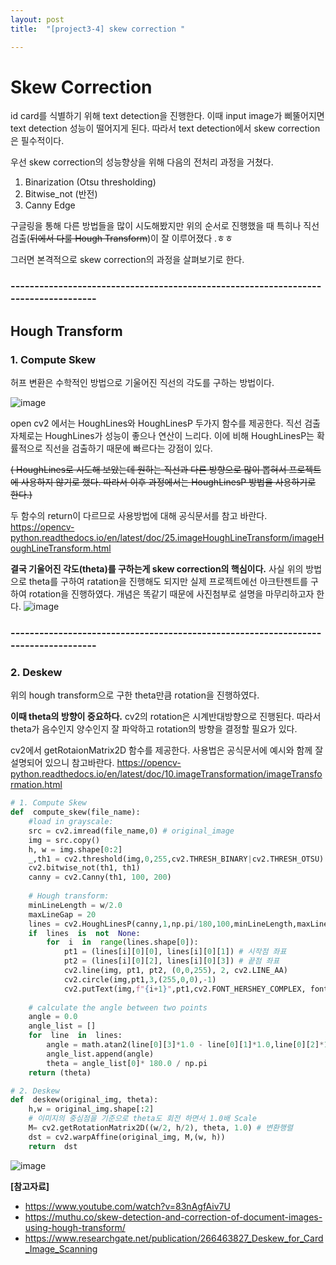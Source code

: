 ```yaml
---
layout: post
title:  "[project3-4] skew correction "

---
```


# Skew Correction
id card를 식별하기 위해 text detection을 진행한다. 
이때 input image가 삐뚤어지면  text detection 성능이 떨어지게 된다.
따라서 text detection에서 skew correction은 필수적이다.

우선 skew correction의 성능향상을 위해 다음의 전처리 과정을 거쳤다.
 1.  Binarization (Otsu thresholding)
 2.  Bitwise_not (반전)
 3.  Canny Edge 

구글링을 통해 다른 방법들을 많이 시도해봤지만 위의 순서로 진행했을 때 특히나 직선검출(~~뒤에서 다룰 Hough Transform~~)이 잘 이루어졌다 .ㅎㅎ
 
 그러면 본격적으로 skew correction의 과정을 살펴보기로 한다.

### -----------------------------------------------------------------------------------
## Hough Transform
### 1.  Compute Skew
허프 변환은 수학적인 방법으로 기울어진 직선의 각도를 구하는 방법이다.

![image](https://user-images.githubusercontent.com/86705085/145962232-c0764e81-3f5f-4b15-8200-3788fe80e492.png)

open cv2 에서는  HoughLines와 HoughLinesP 두가지 함수를 제공한다.
직선 검출 자체로는 HoughLines가 성능이 좋으나 연산이 느리다.
이에 비해 HoughLinesP는 확률적으로 직선을 검출하기 때문에 빠르다는 강점이 있다.

~~( HoughLines로 시도해 보았는데 원하는 직선과 다른 방향으로 많이 뽑혀서 프로젝트에 사용하지 않기로 했다. 따라서 이후 과정에서는 HoughLinesP 방법을 사용하기로 한다.)~~

두 함수의 return이 다르므로 사용방법에 대해 공식문서를 참고 바란다.
https://opencv-python.readthedocs.io/en/latest/doc/25.imageHoughLineTransform/imageHoughLineTransform.html
 
 
**결국 기울어진 각도(theta)를 구하는게 skew correction의 핵심이다.**
사실 위의 방법으로 theta를 구하여 ratation을 진행해도 되지만
실제 프로젝트에선 아크탄젠트를 구하여 rotation을 진행하였다.
개념은 똑같기 때문에 사진첨부로 설명을 마무리하고자 한다.
![image](https://user-images.githubusercontent.com/86705085/145962843-c0c32817-dbee-4250-8991-7d9454e3c31b.png)

### -----------------------------------------------------------------------------------

### 2. Deskew
위의 hough transform으로 구한 theta만큼 rotation을 진행하였다. 

**이때 theta의 방향이 중요하다.**  cv2의 rotation은 시계반대방향으로 진행된다.
따라서 theta가 음수인지 양수인지 잘 파악하고 rotation의 방향을 결정할 필요가 있다.

cv2에서 getRotaionMatrix2D 함수를 제공한다.
사용법은 공식문서에 예시와 함께 잘 설명되어 있으니 참고바란다.
https://opencv-python.readthedocs.io/en/latest/doc/10.imageTransformation/imageTransformation.html


```python
# 1. Compute Skew
def  compute_skew(file_name):
	#load in grayscale:
	src = cv2.imread(file_name,0) # original_image
	img = src.copy()
	h, w = img.shape[0:2]
	_,th1 = cv2.threshold(img,0,255,cv2.THRESH_BINARY|cv2.THRESH_OTSU)
	cv2.bitwise_not(th1, th1)
	canny = cv2.Canny(th1, 100, 200)
	
	# Hough transform:
	minLineLength = w/2.0
	maxLineGap = 20
	lines = cv2.HoughLinesP(canny,1,np.pi/180,100,minLineLength,maxLineGap)
	if  lines  is  not  None:
		for  i  in  range(lines.shape[0]):
			pt1 = (lines[i][0][0], lines[i][0][1]) # 시작점 좌표
			pt2 = (lines[i][0][2], lines[i][0][3]) # 끝점 좌표
			cv2.line(img, pt1, pt2, (0,0,255), 2, cv2.LINE_AA)
			cv2.circle(img,pt1,3,(255,0,0),-1)
			cv2.putText(img,f"{i+1}",pt1,cv2.FONT_HERSHEY_COMPLEX, fontScale=0.5, color=(255,0,0), thickness=1)
		  
	# calculate the angle between two points
	angle = 0.0
	angle_list = []
	for  line  in  lines:
		angle = math.atan2(line[0][3]*1.0 - line[0][1]*1.0,line[0][2]*1.0 - line[0][0]*1.0)
		angle_list.append(angle)
		theta = angle_list[0]* 180.0 / np.pi
	return (theta)

# 2. Deskew
def  deskew(original_img, theta):
	h,w = original_img.shape[:2]
	# 이미지의 중심점을 기준으로 theta도 회전 하면서 1.0배 Scale
	M= cv2.getRotationMatrix2D((w/2, h/2), theta, 1.0) # 변환행렬
	dst = cv2.warpAffine(original_img, M,(w, h))
	return  dst
```


![image](https://user-images.githubusercontent.com/86705085/145967844-c43bdf2b-b151-41ea-9ed0-ab28a4287a1f.png)






**[참고자료]**
 - https://www.youtube.com/watch?v=83nAgfAiv7U
 - https://muthu.co/skew-detection-and-correction-of-document-images-using-hough-transform/
 - https://www.researchgate.net/publication/266463827_Deskew_for_Card_Image_Scanning

